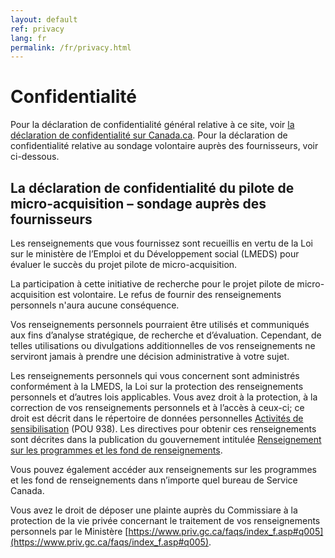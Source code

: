 ```yaml
---
layout: default
ref: privacy
lang: fr
permalink: /fr/privacy.html
---
```


# Confidentialité

Pour la déclaration de confidentialité général relative à ce site, voir [la déclaration  de confidentialité sur Canada.ca](https://www.canada.ca/fr/transparence/confidentialite.html).
Pour la déclaration de confidentialité relative au sondage volontaire auprès des fournisseurs, voir ci-dessous.

## La déclaration de confidentialité du pilote de micro-acquisition – sondage auprès des fournisseurs

Les renseignements que vous fournissez sont recueillis en vertu de la Loi sur le ministère de l’Emploi et du Développement social (LMEDS) pour évaluer le succès du projet pilote de micro-acquisition.

La participation à cette initiative de recherche pour le projet pilote de micro-acquisition est volontaire.
Le refus de fournir des renseignements personnels n'aura aucune conséquence.

Vos renseignements personnels pourraient être utilisés et communiqués aux fins d’analyse stratégique, de recherche et d’évaluation.
Cependant, de telles utilisations ou divulgations additionnelles de vos renseignements ne serviront jamais à prendre une décision administrative à votre sujet.

Les renseignements personnels qui vous concernent sont administrés conformément à la LMEDS, la Loi sur la protection des renseignements personnels et d’autres lois applicables.
Vous avez droit à la protection, à la correction de vos renseignements personnels et à l’accès à ceux-ci; ce droit est décrit dans le répertoire de données personnelles [Activités de sensibilisation](https://www.canada.ca/fr/secretariat-conseil-tresor/services/acces-information-protection-reseignements-personnels/acces-information/renseignements-programmes-fonds-renseignements/fichiers-renseignements-personnels-ordinaires.html#pou938) (POU 938).
Les directives pour obtenir ces renseignements sont décrites dans la publication du gouvernement intitulée [Renseignement sur les programmes et les fond de renseignements](https://www.canada.ca/fr/emploi-developpement-social/ministere/transparence/aai/rapports/infosource.html).

Vous pouvez également accéder aux renseignements sur les programmes et les fond de renseignements dans n’importe quel bureau de Service Canada.

Vous avez le droit de déposer une plainte auprès du Commissiare à la protection de la vie privée concernant le traitement de vos renseignements personnels par le Ministère [https://www.priv.gc.ca/faqs/index_f.asp#q005](https://www.priv.gc.ca/faqs/index_f.asp#q005).
